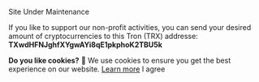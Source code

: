 Site Under Maintenance

If you like to support our non-profit activities, you can send your desired amount of cryptocurrencies to this Tron (TRX) addresse: **TXwdHFNJghfXYgwAYi8qE1pkphoK2TBU5k**

**Do you like cookies?** 🍪 We use cookies to ensure you get the best experience on our website. [Learn more](https://sharetext.me/pages/privacy-policy) I agree